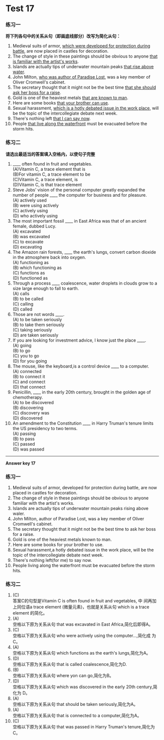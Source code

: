 # Test 17


### 练习一


<b>将下列各句中的关系从句（即画底线部分）改写为简化从句：</b>  
>  
1. Medieval suits of armor, <u>which were developed for protection during battle</u>, are now placed in castles for decoration.  
2. The change of style in these paintings should be obvious to anyone <u>that is familiar with the artist's works</u>.  
3. Islands are actually tips of underwater mountain peaks <u>that rise above water</u>.  
4. John Milton, <u>who was author of Paradise Lost</u>, was a key member of Oliver Cromwell's cabinet.  
5. The secretary thought that it might not be the best time <u>that she should ask her boss for a raise</u>.  
6. Gold is one of the heaviest metals <u>that are known to man</u>.  
7. Here are some books <u>that your brother can use</u>.  
8. Sexual harassment, <u>which is a hotly debated issue in the work place</u>, will be the topic of the intercollegiate debate next week.  
9. There's nothing left <u>that I can say now</u>.  
10. People <u>that live along the waterfront</u> must be evacuated before the storm hits.  


### 练习二


<b>请选出最适当的答案填入空格内，以使句子完整</b>  

>  
1. ____ often found in fruit and vegetables.  
(A)Vitamin C, a trace element that is  
(B)For vitamin C, a trace element to be  
(C)Vitamin C, a trace element, is  
(D)Vitamin C, is that trace element  
3. Steve Jobs’ vision of the personal computer greatly expanded the number of people ____ the computer for business and for pleasure.  
(A) actively used  
(B) were using actively  
(C) actively using  
(D) who actively using  
2. The most important fossil ____ in East Africa was that of an ancient female, dubbed Lucy.  
(A) excavated  
(B) was excavated  
(C) to excavate  
(D) excavating  
4. The Amazon rain forests, ____ the earth's lungs, convert carbon dioxide in the atmosphere back into oxygen.  
(A) functioning as  
(B) which functioning as  
(C) functions as  
(D) functioned as  
5. Through a process ____
coalescence, water droplets in clouds grow to a size large enough to fall to earth.  
(A) calls  
(B) to be called  
(C) calling  
(D) called  
8. Those are not words ____.  
(A) to be taken seriously  
(B) to take them seriously  
(C) taking seriously  
(D) are taken seriously  
6. If you are looking for investment advice, I know just the place ____.  
(A) going  
(B) to go  
(C) you to go  
(D) for you going  
9. The mouse, like the keyboard,is a control device ____ to a computer.  
(A) connected  
(B) to connect it  
(C) and connect  
(D) that connect  
7. Penicillin, ____ in the early 20th century, brought in the golden age of chemotherapy.  
(A) to be discovered  
(B) discovering  
(C) discovery was  
(D) discovered  
10. An amendment to the Constitution ____ in Harry Truman's tenure limits the US presidency to two terms.  
(A) passing  
(B) to pass  
(C) passed  
(D) was passed  


---


**Answer key 17**  


### 练习一

>  
1. Medieval suits of armor, developed for protection during battle, are now placed in castles for decoration.
2. The change of style in these paintings should be obvious to anyone familiar with the artist's works.
3. Islands are actually tips of underwater mountain peaks rising above waler.
4. John Milton, author of Paradise Lost, was a key member of Oliver Cromwell's cabinet.
5. The secretary thought that it might not be the best time to ask her boss for a raise.
6. Gold is one of the heaviest metals known to man.
7. Here are some books for your brother to use.
8. Sexual harassment,a hotly debated issue in the work place, will be the topic of the intercollegiate debate next week.
9. There's nothing left(for me) to say now.  
10. People living along the waterfront must be evacuated before the storm hits.  



### 练习二 

 
>  
1. (C)  
答案C的句型是Vitamin C is often found in fruit and vegetables, 中
间再加上同位语a trace element (微量元素)，也就是关系从句 which is a trace element  的简化。  
2. (A)  
空格以下原为关系从句 that was excavated in East Africa,简化后即得A。  
3. (C)  
空格以下原为关系从句 who were actively using the computer...,简化成
为C。  
4. (A)  
空格以下原为关系从句 which functions as the earth's lungs,简化为A。  
5. (D)  
空格以下原为关系从句 that is called coalescence,简化为D.  
6. (B)  
空格以下原为关系从句 where yon can go,简化为B。  
7. (D)  
空格以下原为关系从句 which was discovered in the early 20th century,简化为 D。  
8. (A)  
空格以下原为关系从句 that should be taken seriously,简化为A。  
9. (A)  
空格以下原为关系从句 that is connected to a computer,简化为A。  
10. (C)  
空格以下原为关系从句 that was passed in Harry Truman's tenure,简化为C。
